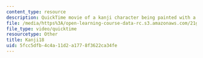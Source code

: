```yaml
---
content_type: resource
description: QuickTime movie of a kanji character being painted with a brush.
file: /media/https%3A/open-learning-course-data-rc.s3.amazonaws.com/21g-504-japanese-iv-spring-2009/5fcc5dfb4c4a11d2a1778f3622ca34fe_Kanji18.mov
file_type: video/quicktime
resourcetype: Other
title: Kanji18
uid: 5fcc5dfb-4c4a-11d2-a177-8f3622ca34fe
---
```

